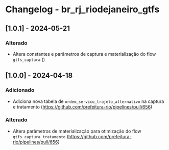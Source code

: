 # Changelog - br_rj_riodejaneiro_gtfs

## [1.0.1] - 2024-05-21

### Alterado

- Altera constantes e parâmetros de captura e materialização do flow `gtfs_captura` ()

## [1.0.0] - 2024-04-18

### Adicionado

- Adiciona nova tabela de `ordem_servico_trajeto_alternativo` na captura e tratamento (https://github.com/prefeitura-rio/pipelines/pull/656)

### Alterado

- Altera parâmetros de materialização para otimização do flow `gtfs_captura_tratamento` (https://github.com/prefeitura-rio/pipelines/pull/656)
